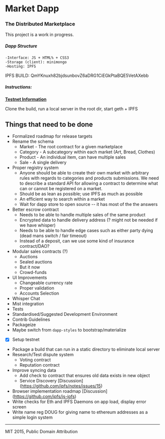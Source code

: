 # Market Dapp

### The Distributed Marketplace

This project is a work in progress.

<h5> Dapp Structure </h5>

	-Interface: JS + HTML% + CSS3
	-Storage (client): minimongo
	-Hosting: IPFS 

IPFS BUILD: QmYKnuxh82bjdsunbovZ6aDRG1CiEGkPtaBQE5VetAXebb

<h5>Instructions:</h5> 

<b><a href="https://github.com/WeiDynasty/Market-Dapp/blob/develop/tests/README.md">Testnet Information</a></b>

Clone the build, run a local server in the root dir, start geth + IPFS

## Things that need to be done

* Formalized roadmap for release targets
* Rename the schema
  * Market - The root contract for a given marketplace
  * Category - A subcategory within each market (Art, Bread, Clothes)
  * Product - An individual item, can have multiple sales
  * Sale - A single delivery
* Proper registry system
  * Anyone should be able to create their own market with arbitrary rules with regards to categories and products submissions. We need to describe a standard API for allowing a contract to determine what can or cannot be registered on a market.
  * Should be as lean as possible; use IPFS as much as possible
  * An efficient way to search within a market
  * Wait for dapp store to open source -- it has most of the the answers
* Better escrow contract
  * Needs to be able to handle multiple sales of the same product
  * Encrypted data to handle delivery address (? might not be needed if we have whisper)
  * Needs to be able to handle edge cases such as either party dying (dead mans switch / fair timeout)
  * Instead of a deposit, can we use some kind of insurance contract/DAO?
* Modular sales contracts (?)
  * Auctions
  * Sealed auctions
  * But it now
  * Crowd-funds
* UI Improvements
  * Changeable currency rate
  * Proper validation
  * Accounts Selection
* Whisper Chat
* Mist integration
* Tests
* Standardised/Suggested Development Environment
* Contrib Guidelines
* Packageize
* Maybe switch from `dapp-styles` to bootstrap/materialize
* [x] Setup testnet
* Package a build that can run in a static directory to eliminate local server
* Research/Test dispute system
  * Voting contract
  * Reputation contract
* Improve syncing data
  * Add check to contract that ensures old data exists in new object
  * Service Discovery  [Discussion] (https://github.com/ipfs/notes/issues/15)
* Browser implementation roadmap [Discussion] (https://github.com/ipfs/js-ipfs)
* Write checks for Eth and IPFS Daemons on app load, display error screen
* Write name reg DOUG for giving name to ethereum addresses as a simple login system

---

MIT 2015, Public Domain Attribution
